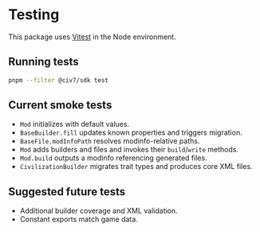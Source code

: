 # Testing

This package uses [Vitest](https://vitest.dev/) in the Node environment.

## Running tests

```bash
pnpm --filter @civ7/sdk test
```

## Current smoke tests

- `Mod` initializes with default values.
- `BaseBuilder.fill` updates known properties and triggers migration.
- `BaseFile.modInfoPath` resolves modinfo-relative paths.
- `Mod` adds builders and files and invokes their `build`/`write` methods.
- `Mod.build` outputs a modinfo referencing generated files.
- `CivilizationBuilder` migrates trait types and produces core XML files.

## Suggested future tests

- Additional builder coverage and XML validation.
- Constant exports match game data.
